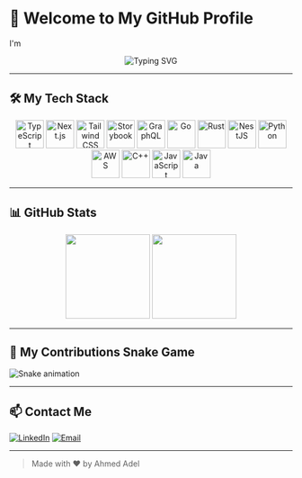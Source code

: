 # 👋 Welcome to My GitHub Profile

I'm <div align="center">
  <img src="https://readme-typing-svg.demolab.com?font=Fira+Code&pause=1000&color=F79E0F&center=true&width=435&lines=Ahmed+Adel+Coder;Full+Stack+Web+Developer;Loves+TypeScript+%26+Next.js" alt="Typing SVG" />
</div>

---

## 🛠️ My Tech Stack

<div align="center">
  <img src="https://skillicons.dev/icons?i=ts" height="50" alt="TypeScript" />
  <img src="https://skillicons.dev/icons?i=nextjs" height="50" alt="Next.js" />
  <img src="https://skillicons.dev/icons?i=tailwind" height="50" alt="Tailwind CSS" />
  <img src="https://cdn.jsdelivr.net/gh/devicons/devicon/icons/storybook/storybook-original.svg" height="50" alt="Storybook" />
  <img src="https://skillicons.dev/icons?i=graphql" height="50" alt="GraphQL" />
  <img src="https://skillicons.dev/icons?i=go" height="50" alt="Go" />
  <img src="https://skillicons.dev/icons?i=rust" height="50" alt="Rust" />
  <img src="https://skillicons.dev/icons?i=nestjs" height="50" alt="NestJS" />
  <img src="https://skillicons.dev/icons?i=py" height="50" alt="Python" />
  <img src="https://skillicons.dev/icons?i=aws" height="50" alt="AWS" />
  <img src="https://skillicons.dev/icons?i=cpp" height="50" alt="C++" />
  <img src="https://skillicons.dev/icons?i=js" height="50" alt="JavaScript" />
  <img src="https://skillicons.dev/icons?i=java" height="50" alt="Java" />
</div>

---

## 📊 GitHub Stats

<div align="center">
  <img src="https://streak-stats.demolab.com?user=AhmedAdelCoder&theme=dracula&hide_border=false&border_radius=5" height="150" />
  <img src="https://github-profile-trophy.vercel.app/?username=AhmedAdelCoder&theme=dracula&no-frame=false&no-bg=false&margin-w=8&margin-h=8" height="150" />
</div>

---

## 🐍 My Contributions Snake Game

![Snake animation](https://raw.githubusercontent.com/AhmedAdelCoder/snksnake-game/main/output/github-snake.svg)

---

## 📫 Contact Me

[![LinkedIn](https://img.shields.io/static/v1?message=LinkedIn&logo=linkedin&label=&color=0077B5&logoColor=white&style=for-the-badge)](https://www.linkedin.com/in/ahmed-adel-90b369276)
[![Email](https://img.shields.io/static/v1?message=Email&logo=gmail&label=&color=EA4335&logoColor=white&style=for-the-badge)](mailto:aa22200622@gmail.com)

---

> Made with ❤️ by Ahmed Adel
